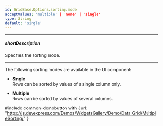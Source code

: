 ```yaml
---
id: GridBase.Options.sorting.mode
acceptValues: 'multiple' | 'none' | 'single'
type: String
default: 'single'
---
```

---
##### shortDescription
Specifies the sorting mode.

---
The following sorting modes are available in the UI component:

- **Single**        
Rows can be sorted by values of a single column only.

- **Multiple**      
Rows can be sorted by values of several columns.

#include common-demobutton with {
    url: "https://js.devexpress.com/Demos/WidgetsGallery/Demo/Data_Grid/MultipleSorting/"
}